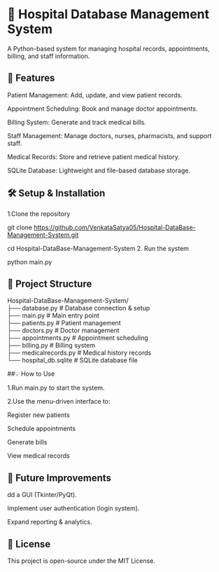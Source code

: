 # 🏥 Hospital Database Management System

A Python-based system for managing hospital records, appointments, billing, and staff information.

## 📌 Features

Patient Management: Add, update, and view patient records.

Appointment Scheduling: Book and manage doctor appointments.

Billing System: Generate and track medical bills.

Staff Management: Manage doctors, nurses, pharmacists, and support staff.

Medical Records: Store and retrieve patient medical history.

SQLite Database: Lightweight and file-based database storage.

## 🛠 Setup & Installation

1.Clone the repository

git clone https://github.com/VenkataSatya05/Hospital-DataBase-Management-System.git

cd Hospital-DataBase-Management-System
2. Run the system

   python main.py

## 📂 Project Structure

Hospital-DataBase-Management-System/  
├── database.py          # Database connection & setup  
├── main.py              # Main entry point  
├── patients.py          # Patient management  
├── doctors.py           # Doctor management  
├── appointments.py      # Appointment scheduling  
├── billing.py           # Billing system  
├── medicalrecords.py    # Medical history records  
└── hospital_db.sqlite   # SQLite database file  

##💡 How to Use

1.Run main.py to start the system.

2.Use the menu-driven interface to:

Register new patients

Schedule appointments

Generate bills

View medical records

## 🔄 Future Improvements

dd a GUI (Tkinter/PyQt).

Implement user authentication (login system).

Expand reporting & analytics.

## 📜 License

This project is open-source under the MIT License.



